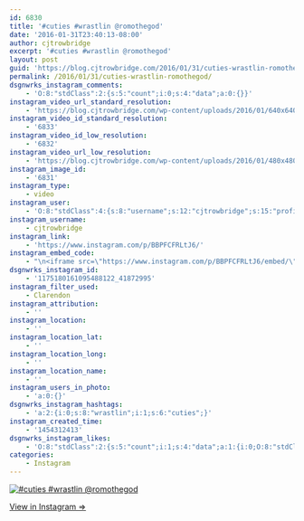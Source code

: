 ```yaml
---
id: 6830
title: '#cuties #wrastlin @romothegod'
date: '2016-01-31T23:40:13-08:00'
author: cjtrowbridge
excerpt: '#cuties #wrastlin @romothegod'
layout: post
guid: 'https://blog.cjtrowbridge.com/2016/01/31/cuties-wrastlin-romothegod/'
permalink: /2016/01/31/cuties-wrastlin-romothegod/
dsgnwrks_instagram_comments:
    - 'O:8:"stdClass":2:{s:5:"count";i:0;s:4:"data";a:0:{}}'
instagram_video_url_standard_resolution:
    - 'https://blog.cjtrowbridge.com/wp-content/uploads/2016/01/640x640-video-1454312413.mp4'
instagram_video_id_standard_resolution:
    - '6833'
instagram_video_id_low_resolution:
    - '6832'
instagram_video_url_low_resolution:
    - 'https://blog.cjtrowbridge.com/wp-content/uploads/2016/01/480x480-video-1454312413.mp4'
instagram_image_id:
    - '6831'
instagram_type:
    - video
instagram_user:
    - 'O:8:"stdClass":4:{s:8:"username";s:12:"cjtrowbridge";s:15:"profile_picture";s:96:"https://scontent.cdninstagram.com/t51.2885-19/s150x150/12081186_1759494767611229_280555941_a.jpg";s:2:"id";s:8:"41872995";s:9:"full_name";s:13:"CJ Trowbridge";}'
instagram_username:
    - cjtrowbridge
instagram_link:
    - 'https://www.instagram.com/p/BBPFCFRLtJ6/'
instagram_embed_code:
    - "\n<iframe src=\"https://www.instagram.com/p/BBPFCFRLtJ6/embed/\" width=\"612\" height=\"710\" frameborder=\"0\" scrolling=\"no\" allowtransparency=\"true\" class=\"insta-image-embed\"></iframe>\n"
dsgnwrks_instagram_id:
    - '1175180161095488122_41872995'
instagram_filter_used:
    - Clarendon
instagram_attribution:
    - ''
instagram_location:
    - ''
instagram_location_lat:
    - ''
instagram_location_long:
    - ''
instagram_location_name:
    - ''
instagram_users_in_photo:
    - 'a:0:{}'
dsgnwrks_instagram_hashtags:
    - 'a:2:{i:0;s:8:"wrastlin";i:1;s:6:"cuties";}'
instagram_created_time:
    - '1454312413'
dsgnwrks_instagram_likes:
    - 'O:8:"stdClass":2:{s:5:"count";i:1;s:4:"data";a:1:{i:0;O:8:"stdClass":4:{s:8:"username";s:7:"alan.vf";s:15:"profile_picture";s:96:"https://scontent.cdninstagram.com/t51.2885-19/s150x150/12558361_821168764659753_1213882705_a.jpg";s:2:"id";s:10:"1454698875";s:9:"full_name";s:7:"A L A N";}}}'
categories:
    - Instagram
---
```


[![#cuties #wrastlin @romothegod](https://blog.cjtrowbridge.com/wp-content/uploads/2016/01/1454312413-1-1.jpg)](https://www.instagram.com/p/BBPFCFRLtJ6/)

[View in Instagram ⇒](https://www.instagram.com/p/BBPFCFRLtJ6/)